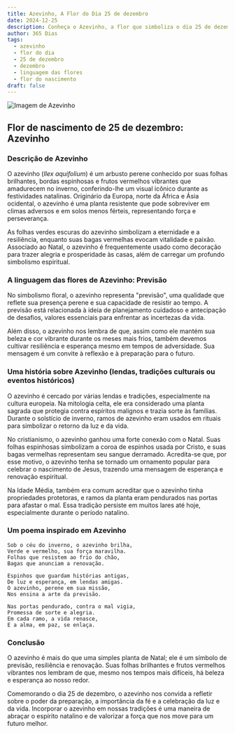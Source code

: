 ```yaml
---
title: Azevinho, A Flor do Dia 25 de dezembro
date: 2024-12-25
description: Conheça o Azevinho, a flor que simboliza o dia 25 de dezembro e seu significado 'Previsão'. Explore a beleza e o simbolismo desta flor encantadora.
author: 365 Dias
tags:
  - azevinho
  - flor do dia
  - 25 de dezembro
  - dezembro
  - linguagem das flores
  - flor do nascimento
draft: false
---
```


![Imagem de Azevinho](https://cdn.pixabay.com/photo/2021/12/22/19/43/holly-6888146_640.jpg#center)


## Flor de nascimento de 25 de dezembro: Azevinho

### Descrição de Azevinho

O azevinho (_Ilex aquifolium_) é um arbusto perene conhecido por suas folhas brilhantes, bordas espinhosas e frutos vermelhos vibrantes que amadurecem no inverno, conferindo-lhe um visual icônico durante as festividades natalinas. Originário da Europa, norte da África e Ásia ocidental, o azevinho é uma planta resistente que pode sobreviver em climas adversos e em solos menos férteis, representando força e perseverança.

As folhas verdes escuras do azevinho simbolizam a eternidade e a resiliência, enquanto suas bagas vermelhas evocam vitalidade e paixão. Associado ao Natal, o azevinho é frequentemente usado como decoração para trazer alegria e prosperidade às casas, além de carregar um profundo simbolismo espiritual.

### A linguagem das flores de Azevinho: Previsão

No simbolismo floral, o azevinho representa "previsão", uma qualidade que reflete sua presença perene e sua capacidade de resistir ao tempo. A previsão está relacionada à ideia de planejamento cuidadoso e antecipação de desafios, valores essenciais para enfrentar as incertezas da vida.

Além disso, o azevinho nos lembra de que, assim como ele mantém sua beleza e cor vibrante durante os meses mais frios, também devemos cultivar resiliência e esperança mesmo em tempos de adversidade. Sua mensagem é um convite à reflexão e à preparação para o futuro.

### Uma história sobre Azevinho (lendas, tradições culturais ou eventos históricos)

O azevinho é cercado por várias lendas e tradições, especialmente na cultura europeia. Na mitologia celta, ele era considerado uma planta sagrada que protegia contra espíritos malignos e trazia sorte às famílias. Durante o solstício de inverno, ramos de azevinho eram usados em rituais para simbolizar o retorno da luz e da vida.

No cristianismo, o azevinho ganhou uma forte conexão com o Natal. Suas folhas espinhosas simbolizam a coroa de espinhos usada por Cristo, e suas bagas vermelhas representam seu sangue derramado. Acredita-se que, por esse motivo, o azevinho tenha se tornado um ornamento popular para celebrar o nascimento de Jesus, trazendo uma mensagem de esperança e renovação espiritual.

Na Idade Média, também era comum acreditar que o azevinho tinha propriedades protetoras, e ramos da planta eram pendurados nas portas para afastar o mal. Essa tradição persiste em muitos lares até hoje, especialmente durante o período natalino.

### Um poema inspirado em Azevinho

```
Sob o céu do inverno, o azevinho brilha,  
Verde e vermelho, sua força maravilha.  
Folhas que resistem ao frio do chão,  
Bagas que anunciam a renovação.  

Espinhos que guardam histórias antigas,  
De luz e esperança, em lendas amigas.  
O azevinho, perene em sua missão,  
Nos ensina a arte da previsão.  

Nas portas pendurado, contra o mal vigia,  
Promessa de sorte e alegria.  
Em cada ramo, a vida renasce,  
E a alma, em paz, se enlaça.  
```

### Conclusão

O azevinho é mais do que uma simples planta de Natal; ele é um símbolo de previsão, resiliência e renovação. Suas folhas brilhantes e frutos vermelhos vibrantes nos lembram de que, mesmo nos tempos mais difíceis, há beleza e esperança ao nosso redor.

Comemorando o dia 25 de dezembro, o azevinho nos convida a refletir sobre o poder da preparação, a importância da fé e a celebração da luz e da vida. Incorporar o azevinho em nossas tradições é uma maneira de abraçar o espírito natalino e de valorizar a força que nos move para um futuro melhor.